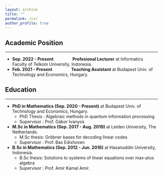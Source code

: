 ```yaml
---
layout: archive
title: ""
permalink: /cv/
author_profile: true
---
```

## Academic Position
---
* <b>Sep. 2022 - Present &emsp;&emsp;&emsp;&emsp; Profesional Lecturer</b> at Informatics Faculty of Telkom University, Indonesia.
* <b>Feb. 2021 - Present &emsp;&emsp;&emsp;&emsp; Teaching Assistant</b> at Budapest Univ. of Technology and Economics, Hungary.

## Education
---
* <b>PhD in Mathematics (Sep. 2020 - Present)</b> at Budapest Univ. of Technology and Economics, Hungary.
  * PhD Thesis : Algebraic methods in quantum information processing
  * Supervisor : Prof. Gábor Ivanyos
* <b>M.Sc in Mathematics (Sep. 2017 - Aug. 2019)</b> at Leiden University, The Netherlands.
  * M.Sc thesis: Gröbner bases for decoding linear codes
  * Supervisor : Prof. Bas Edixhoven
* <b>B.Sc in Mathematics (Sep. 2012 - Jun. 2016)</b> at Hasanuddin University, Indonesia.
  * B.Sc thesis: Solutions to systems of linear equations over max-plus algebra
  * Supervisor : Prof. Amir Kamal Amir.
